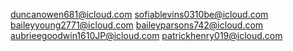 duncanowen681@icloud.com
sofiablevins0310be@icloud.com
baileyyoung2771@icloud.com
baileyparsons742@icloud.com
aubrieegoodwin1610JP@icloud.com
patrickhenry019@icloud.com
